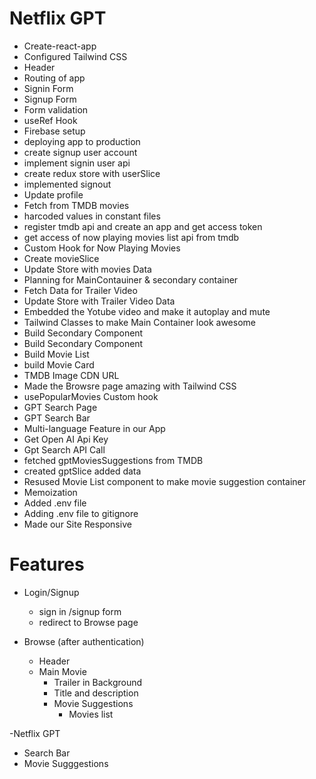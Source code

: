 # Netflix GPT

- Create-react-app
- Configured Tailwind CSS
- Header
- Routing of app
- Signin Form
- Signup Form
- Form validation
- useRef Hook
- Firebase setup
- deploying app to production
- create signup user account
- implement signin user api
- create redux store with userSlice
- implemented signout
- Update profile
- Fetch from TMDB movies
- harcoded values in constant files
- register tmdb api and create an app and get access token
- get access of now playing movies list api from tmdb
- Custom Hook for Now Playing Movies
- Create movieSlice
- Update Store with movies Data
- Planning for MainContauiner & secondary container
- Fetch Data for Trailer Video
- Update Store with Trailer Video Data
- Embedded the Yotube video and make it autoplay and mute
- Tailwind Classes to make Main Container look awesome
- Build Secondary Component
- Build Secondary Component
- Build Movie List
- build Movie Card
- TMDB Image CDN URL
- Made the Browsre page amazing with Tailwind CSS
- usePopularMovies Custom hook
- GPT Search Page
- GPT Search Bar
- Multi-language Feature in our App
- Get Open AI Api Key
- Gpt Search API Call
- fetched gptMoviesSuggestions from TMDB
- created gptSlice added data
- Resused Movie List component to make movie suggestion container
- Memoization
- Added .env file
- Adding .env file to gitignore
- Made our Site Responsive

# Features

- Login/Signup

  - sign in /signup form
  - redirect to Browse page

- Browse (after authentication)
  - Header
  - Main Movie
    - Trailer in Background
    - Title and description
    - Movie Suggestions
      - Movies list

-Netflix GPT

- Search Bar
- Movie Sugggestions
